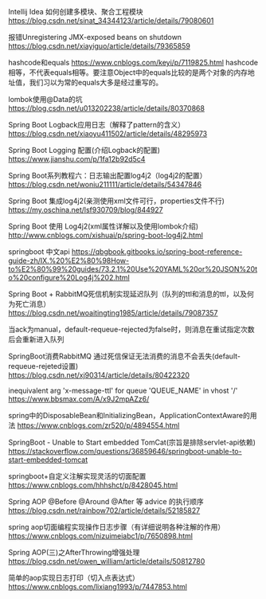 Intellij Idea 如何创建多模块、聚合工程模块
https://blog.csdn.net/sinat_34344123/article/details/79080601

报错Unregistering JMX-exposed beans on shutdown
https://blog.csdn.net/xiayiguo/article/details/79365859

hashcode和equals
https://www.cnblogs.com/keyi/p/7119825.html
hashcode相等，不代表equals相等。要注意Object中的equals比较的是两个对象的内存地址值，我们习以为常的equals大多是经过重写的。

lombok使用@Data的坑
https://blog.csdn.net/u013202238/article/details/80370868

Spring Boot Logback应用日志（解释了pattern的含义）
https://blog.csdn.net/xiaoyu411502/article/details/48295973

Spring Boot Logging 配置(介绍Logback的配置)
https://www.jianshu.com/p/1fa12b92d5c4

Spring Boot系列教程六：日志输出配置log4j2（log4j2的配置）
https://blog.csdn.net/woniu211111/article/details/54347846

Spring Boot 集成log4j2(亲测使用xml文件可行，properties文件不行)
https://my.oschina.net/lsf930709/blog/844927

Spring Boot 使用 Log4j2(xml属性详解以及使用lombok介绍)
http://www.cnblogs.com/xishuai/p/spring-boot-log4j2.html

springboot 中文api
https://qbgbook.gitbooks.io/spring-boot-reference-guide-zh/IX.%20%E2%80%98How-to%E2%80%99%20guides/73.2.1%20Use%20YAML%20or%20JSON%20to%20configure%20Log4j%202.html

Spring Boot + RabbitMQ死信机制实现延迟队列（队列的ttl和消息的ttl，以及何为死亡消息）
https://blog.csdn.net/woaitingting1985/article/details/79087357

当ack为manual，default-requeue-rejected为false时，则消息在重试指定次数后会重新进入队列

SpringBoot消费RabbitMQ 通过死信保证无法消费的消息不会丢失(default-requeue-rejeted设置)
https://blog.csdn.net/xj90314/article/details/80422320

inequivalent arg 'x-message-ttl' for queue 'QUEUE_NAME' in vhost '/'
https://www.bbsmax.com/A/x9J2mpAZz6/

spring中的DisposableBean和InitializingBean，ApplicationContextAware的用法
https://www.cnblogs.com/zr520/p/4894554.html

SpringBoot - Unable to Start embedded TomCat(宗旨是排除servlet-api依赖)
https://stackoverflow.com/questions/36859646/springboot-unable-to-start-embedded-tomcat

springboot+自定义注解实现灵活的切面配置
https://www.cnblogs.com/hhhshct/p/8428045.html

Spring AOP @Before @Around @After 等 advice 的执行顺序
https://blog.csdn.net/rainbow702/article/details/52185827

spring aop切面编程实现操作日志步骤（有详细说明各种注解的作用）
https://www.cnblogs.com/nizuimeiabc1/p/7650898.html

Spring AOP(三)之AfterThrowing增强处理
https://blog.csdn.net/owen_william/article/details/50812780

简单的aop实现日志打印（切入点表达式）
https://www.cnblogs.com/lixiang1993/p/7447853.html
